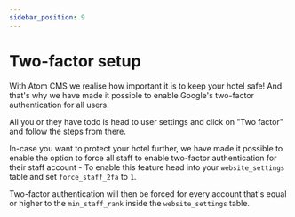 ```yaml
---
sidebar_position: 9
---
```


# Two-factor setup
With Atom CMS we realise how important it is to keep your hotel safe! And that's why we have made it possible to enable Google's two-factor authentication for all users.

All you or they have todo is head to user settings and click on "Two factor" and follow the steps from there.

In-case you want to protect your hotel further, we have made it possible to enable the option to force all staff to enable two-factor authentication for their staff account - To enable this feature head into your ``website_settings`` table and set ``force_staff_2fa`` to ``1``.

Two-factor authentication will then be forced for every account that's equal or higher to the ``min_staff_rank`` inside the ``website_settings`` table.